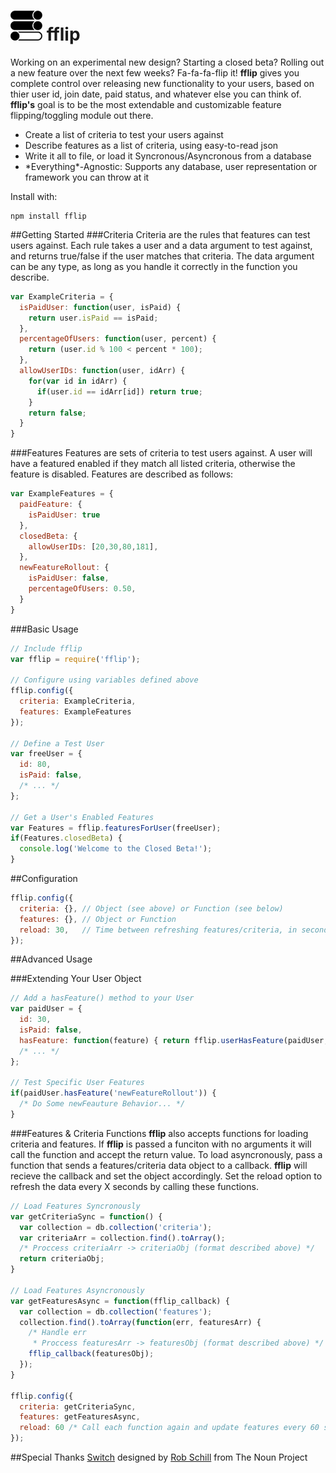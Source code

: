 ![icon](fflipIcon.png) fflip
============================

Working on an experimental new design? Starting a closed beta? Rolling out a new feature over the next few weeks? Fa-fa-fa-flip it! __fflip__ gives you complete control over releasing new functionality to your users, based on thier user id, join date, paid status, and whatever else you can think of. __fflip's__ goal is to be the most extendable and customizable feature flipping/toggling module out there.

- Create a list of criteria to test your users against
- Describe features as a list of criteria, using easy-to-read json
- Write it all to file, or load it Syncronous/Asyncronous from a database
- \*Everything\*-Agnostic: Supports any database, user representation or framework you can throw at it 

Install with:
```
npm install fflip
```

##Getting Started
###Criteria
Criteria are the rules that features can test users against. Each rule takes a user and a data argument to test against, and returns true/false if the user matches that criteria. The data argument can be any type, as long as you handle it correctly in the function you describe.
```javascript
var ExampleCriteria = {    
  isPaidUser: function(user, isPaid) {
    return user.isPaid == isPaid;
  },
  percentageOfUsers: function(user, percent) {
    return (user.id % 100 < percent * 100);
  },
  allowUserIDs: function(user, idArr) {
    for(var id in idArr) {
      if(user.id == idArr[id]) return true;
    }
    return false;
  }
}
```

###Features
Features are sets of criteria to test users against. A user will have a featured enabled if they match all listed criteria, otherwise the feature is disabled. Features are described as follows:
```javascript
var ExampleFeatures = {
  paidFeature: {
    isPaidUser: true
  },
  closedBeta: {
    allowUserIDs: [20,30,80,181],
  },
  newFeatureRollout: {
    isPaidUser: false,
    percentageOfUsers: 0.50,
  }
}
```

###Basic Usage
```javascript
// Include fflip
var fflip = require('fflip');

// Configure using variables defined above
fflip.config({
  criteria: ExampleCriteria,
  features: ExampleFeatures
});

// Define a Test User
var freeUser = {
  id: 80,
  isPaid: false,
  /* ... */
};

// Get a User's Enabled Features
var Features = fflip.featuresForUser(freeUser);
if(Features.closedBeta) {
  console.log('Welcome to the Closed Beta!');
}
```

##Configuration
```javascript
fflip.config({
  criteria: {}, // Object (see above) or Function (see below)
  features: {}, // Object or Function
  reload: 30,   // Time between refreshing features/criteria, in seconds
});
```

##Advanced Usage

###Extending Your User Object
```javascript
// Add a hasFeature() method to your User
var paidUser = {
  id: 30,
  isPaid: false,
  hasFeature: function(feature) { return fflip.userHasFeature(paidUser, feature); },
  /* ... */
};

// Test Specific User Features
if(paidUser.hasFeature('newFeatureRollout')) {
  /* Do Some newFeauture Behavior... */
}
```

###Features & Criteria Functions
__fflip__ also accepts functions for loading criteria and features. If __fflip__ is passed a funciton with no arguments it will call the function and accept the return value. To load asyncronously, pass a function that sends a features/criteria data object to a callback. __fflip__ will recieve the callback and set the object accordingly. Set the reload option to refresh the data every X seconds by calling these functions.
```javascript
// Load Features Syncronously
var getCriteriaSync = function() {
  var collection = db.collection('criteria');
  var criteriaArr = collection.find().toArray();
  /* Proccess criteriaArr -> criteriaObj (format described above) */
  return criteriaObj;
}

// Load Features Asyncronously
var getFeaturesAsync = function(fflip_callback) {
  var collection = db.collection('features');
  collection.find().toArray(function(err, featuresArr) {
    /* Handle err
     * Proccess featuresArr -> featuresObj (format described above) */
    fflip_callback(featuresObj);
  });      
}

fflip.config({
  criteria: getCriteriaSync,
  features: getFeaturesAsync,
  reload: 60 /* Call each function again and update features every 60 secondss */
});
```

##Special Thanks
<a href="http://thenounproject.com/noun/switch/#icon-No3361" target="_blank">Switch</a> designed by <a href="http://thenounproject.com/schillidog" target="_blank">Rob Schill</a> from The Noun Project
